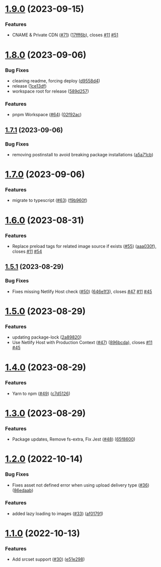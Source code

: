 # [1.9.0](https://github.com/colbyfayock/netlify-plugin-cloudinary/compare/v1.8.0...v1.9.0) (2023-09-15)


### Features

* CNAME & Private CDN ([#71](https://github.com/colbyfayock/netlify-plugin-cloudinary/issues/71)) ([17fff6b](https://github.com/colbyfayock/netlify-plugin-cloudinary/commit/17fff6b87cf69d1e2d37c1c7ddd211afd8aeba33)), closes [#11](https://github.com/colbyfayock/netlify-plugin-cloudinary/issues/11) [#51](https://github.com/colbyfayock/netlify-plugin-cloudinary/issues/51)

# [1.8.0](https://github.com/colbyfayock/netlify-plugin-cloudinary/compare/v1.7.1...v1.8.0) (2023-09-06)


### Bug Fixes

* cleaning readme, forcing deploy ([d9558d4](https://github.com/colbyfayock/netlify-plugin-cloudinary/commit/d9558d4c6d633490517bde2f798f3977e82d16d8))
* release ([1ce13df](https://github.com/colbyfayock/netlify-plugin-cloudinary/commit/1ce13df6402c73308257918013a72a942cd84753))
* workspace root for release ([589d257](https://github.com/colbyfayock/netlify-plugin-cloudinary/commit/589d2575fea20425a942a9ea30a78d06d2a5a2e8))


### Features

* pnpm Workspace ([#64](https://github.com/colbyfayock/netlify-plugin-cloudinary/issues/64)) ([02f92ac](https://github.com/colbyfayock/netlify-plugin-cloudinary/commit/02f92acf001149c9cf229bfb93e455ebd9a68b72))

## [1.7.1](https://github.com/colbyfayock/netlify-plugin-cloudinary/compare/v1.7.0...v1.7.1) (2023-09-06)


### Bug Fixes

* removing postinstall to avoid breaking package installations ([a5a71cb](https://github.com/colbyfayock/netlify-plugin-cloudinary/commit/a5a71cbf99b9f0e085a91ec4d63877c27d2d4dd6))

# [1.7.0](https://github.com/colbyfayock/netlify-plugin-cloudinary/compare/v1.6.0...v1.7.0) (2023-09-06)


### Features

* migrate to typescript ([#63](https://github.com/colbyfayock/netlify-plugin-cloudinary/issues/63)) ([f9b960f](https://github.com/colbyfayock/netlify-plugin-cloudinary/commit/f9b960f45cce8d54b0369a53af4613cb65025d03))

# [1.6.0](https://github.com/colbyfayock/netlify-plugin-cloudinary/compare/v1.5.1...v1.6.0) (2023-08-31)


### Features

* Replace preload tags for related image source if exists ([#55](https://github.com/colbyfayock/netlify-plugin-cloudinary/issues/55)) ([aaa030f](https://github.com/colbyfayock/netlify-plugin-cloudinary/commit/aaa030f2ee71225b1a4b833e9a573ff42d940461)), closes [#11](https://github.com/colbyfayock/netlify-plugin-cloudinary/issues/11) [#54](https://github.com/colbyfayock/netlify-plugin-cloudinary/issues/54)

## [1.5.1](https://github.com/colbyfayock/netlify-plugin-cloudinary/compare/v1.5.0...v1.5.1) (2023-08-29)


### Bug Fixes

* Fixes missing Netlify Host check ([#50](https://github.com/colbyfayock/netlify-plugin-cloudinary/issues/50)) ([646e1f3](https://github.com/colbyfayock/netlify-plugin-cloudinary/commit/646e1f3355530fc5a6b1458a5ef24e409f83c1be)), closes [#47](https://github.com/colbyfayock/netlify-plugin-cloudinary/issues/47) [#11](https://github.com/colbyfayock/netlify-plugin-cloudinary/issues/11) [#45](https://github.com/colbyfayock/netlify-plugin-cloudinary/issues/45)

# [1.5.0](https://github.com/colbyfayock/netlify-plugin-cloudinary/compare/v1.4.0...v1.5.0) (2023-08-29)


### Features

* updating package-lock ([2a89820](https://github.com/colbyfayock/netlify-plugin-cloudinary/commit/2a89820a35a6a2e72395640085c4bf83da11256c))
* Use Netlify Host with Production Context ([#47](https://github.com/colbyfayock/netlify-plugin-cloudinary/issues/47)) ([896bcda](https://github.com/colbyfayock/netlify-plugin-cloudinary/commit/896bcda6f8ceeca2d33bb9463d6a0078db729a6c)), closes [#11](https://github.com/colbyfayock/netlify-plugin-cloudinary/issues/11) [#45](https://github.com/colbyfayock/netlify-plugin-cloudinary/issues/45)

# [1.4.0](https://github.com/colbyfayock/netlify-plugin-cloudinary/compare/v1.3.0...v1.4.0) (2023-08-29)


### Features

* Yarn to npm ([#49](https://github.com/colbyfayock/netlify-plugin-cloudinary/issues/49)) ([c7d5126](https://github.com/colbyfayock/netlify-plugin-cloudinary/commit/c7d5126e2adbb7924b99e95d5fa8a83e83e1c6b5))

# [1.3.0](https://github.com/colbyfayock/netlify-plugin-cloudinary/compare/v1.2.0...v1.3.0) (2023-08-29)


### Features

* Package updates, Remove fs-extra, Fix Jest ([#48](https://github.com/colbyfayock/netlify-plugin-cloudinary/issues/48)) ([65f8600](https://github.com/colbyfayock/netlify-plugin-cloudinary/commit/65f8600e65cbb8dd19feaa597cb8ba32a5d6e57e))

# [1.2.0](https://github.com/colbyfayock/netlify-plugin-cloudinary/compare/v1.1.0...v1.2.0) (2022-10-14)


### Bug Fixes

* Fixes asset not defined error when using upload delivery type ([#36](https://github.com/colbyfayock/netlify-plugin-cloudinary/issues/36)) ([86edaab](https://github.com/colbyfayock/netlify-plugin-cloudinary/commit/86edaab087eb9d185231e83c67cffa72db2db3d1))


### Features

* added lazy loading to images ([#33](https://github.com/colbyfayock/netlify-plugin-cloudinary/issues/33)) ([af01791](https://github.com/colbyfayock/netlify-plugin-cloudinary/commit/af01791786ce8db42435e50e2b1f223e4db4a924))

# [1.1.0](https://github.com/colbyfayock/netlify-plugin-cloudinary/compare/v1.0.3...v1.1.0) (2022-10-13)


### Features

* Add srcset support ([#30](https://github.com/colbyfayock/netlify-plugin-cloudinary/issues/30)) ([e51e298](https://github.com/colbyfayock/netlify-plugin-cloudinary/commit/e51e2981d274f7281d3de848668be65e6777a56e))
